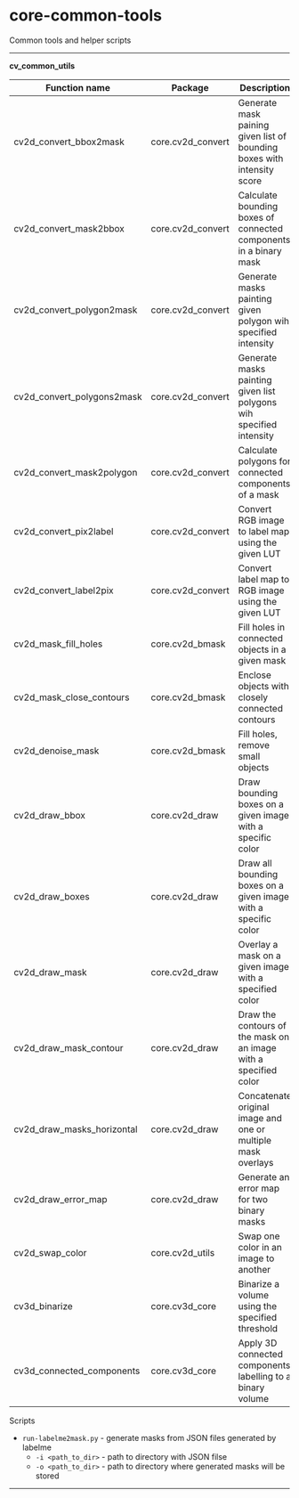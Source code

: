 # core-common-tools
Common tools and helper scripts

--------------------------------------------------------------------

**cv_common_utils**

| Function name              | Package           | Description                                                             |
|----------------------------|-------------------|-------------------------------------------------------------------------|
| cv2d_convert_bbox2mask     | core.cv2d_convert | Generate mask paining given list of bounding boxes with intensity score |
| cv2d_convert_mask2bbox     | core.cv2d_convert | Calculate bounding boxes of connected components in a binary mask       |
| cv2d_convert_polygon2mask  | core.cv2d_convert | Generate masks painting given polygon wih specified intensity           |
| cv2d_convert_polygons2mask | core.cv2d_convert | Generate masks painting given list polygons wih specified intensity     |
| cv2d_convert_mask2polygon  | core.cv2d_convert | Calculate polygons for connected components of a mask                   |
| cv2d_convert_pix2label     | core.cv2d_convert | Convert RGB image to label map using the given LUT                      |
| cv2d_convert_label2pix     | core.cv2d_convert | Convert label map to RGB image using the given LUT                      |
| cv2d_mask_fill_holes       | core.cv2d_bmask   | Fill holes in connected objects in a given mask                         |
| cv2d_mask_close_contours   | core.cv2d_bmask   | Enclose objects with closely connected contours                         |
| cv2d_denoise_mask          | core.cv2d_bmask   | Fill holes, remove small objects                                        |
| cv2d_draw_bbox             | core.cv2d_draw    | Draw bounding boxes on a given image with a specific color              |  
| cv2d_draw_boxes            | core.cv2d_draw    | Draw all bounding boxes on a given image with a specific color          |
| cv2d_draw_mask             | core.cv2d_draw    | Overlay a mask on a given image with a specified color                  |
| cv2d_draw_mask_contour     | core.cv2d_draw    | Draw the contours of the mask on an image with a specified color        |
| cv2d_draw_masks_horizontal | core.cv2d_draw    | Concatenate original image and one or multiple mask overlays            |
| cv2d_draw_error_map        | core.cv2d_draw    | Generate an error map for two binary masks                              |
| cv2d_swap_color            | core.cv2d_utils   | Swap one color in an image to another                                   |
| cv3d_binarize              | core.cv3d_core    | Binarize a volume using the specified threshold                         |
| cv3d_connected_components  | core.cv3d_core    | Apply 3D connected components labelling to a binary volume              |


Scripts
- `run-labelme2mask.py` - generate masks from JSON files generated by labelme
  - `-i <path_to_dir>` - path to directory with JSON filse
  - `-o <path_to_dir>` - path to directory where generated masks will be stored

--------------------------------------------------------------------